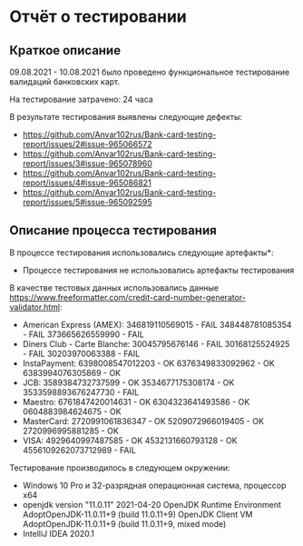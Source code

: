 # Отчёт о тестировании <Credit Card Number Validator>
## Краткое описание
09.08.2021 - 10.08.2021 было проведено функциональное тестирование валидаций банковских карт.

На тестирование затрачено: 24 часа

В результате тестирования выявлены следующие дефекты:

* <https://github.com/Anvar102rus/Bank-card-testing-report/issues/2#issue-965066572>
* <https://github.com/Anvar102rus/Bank-card-testing-report/issues/3#issue-965078960>
* <https://github.com/Anvar102rus/Bank-card-testing-report/issues/4#issue-965086821>
* <https://github.com/Anvar102rus/Bank-card-testing-report/issues/5#issue-965092595>

## Описание процесса тестирования
 В процессе тестирования использовались следующие артефакты*:

* Процессе тестирования не использовались артефакты тестирования

В качестве тестовых данных использовались данные <https://www.freeformatter.com/credit-card-number-generator-validator.html>:

* American Express (AMEX): 
346819110569015 - FAIL
348448781085354 - FAIL
373665626559990 - FAIL
* Diners Club - Carte Blanche:
30045795676146 - FAIL
30168125524925 - FAIL
30203970063388 - FAIL
* InstaPayment:
6398008547012203 - OK
6376349833092962 - OK
6383994076305869 - OK
* JCB:
3589384732737599 - OK
3534677175308174 - OK
3533598893676247730 - FAIL
* Maestro:
6761847420014631 - OK
6304323641493586 - OK
0604883984624675 - OK
* MasterCard:
2720991061836347 - OK
5209072966019405 - OK
2720996995881285 - OK
* VISA:
4929640997487585 - OK
4532131660793128 - OK
4556109262073712989 - FAIL

Тестирование производилось в следующем окружении:

* Windows 10 Pro и 32-разрядная операционная система, процессор x64
* openjdk version "11.0.11" 2021-04-20
OpenJDK Runtime Environment AdoptOpenJDK-11.0.11+9 (build 11.0.11+9)
OpenJDK Client VM AdoptOpenJDK-11.0.11+9 (build 11.0.11+9, mixed mode)
* IntelliJ IDEA 2020.1